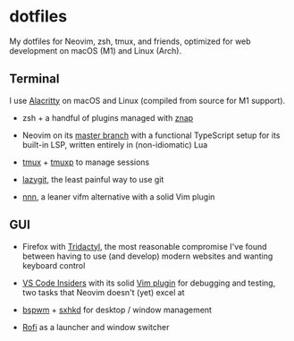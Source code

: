 # dotfiles

My dotfiles for Neovim, zsh, tmux, and friends, optimized for web development on
macOS (M1) and Linux (Arch).

## Terminal

I use [Alacritty](https://github.com/alacritty/alacritty) on macOS and Linux
(compiled from source for M1 support).

- zsh + a handful of plugins managed with
  [znap](https://github.com/marlonrichert/zsh-snap)

- Neovim on its [master branch](https://github.com/neovim/neovim/commits/master)
  with a functional TypeScript setup for its built-in LSP, written entirely in
  (non-idiomatic) Lua

- [tmux](https://github.com/tmux/tmux) +
  [tmuxp](https://github.com/tmux-python/tmuxp) to manage sessions

- [lazygit](https://github.com/jesseduffield/lazygit), the least painful way to
  use git

- [nnn](https://github.com/jarun/nnn), a leaner vifm alternative with a
  solid Vim plugin

## GUI

- Firefox with [Tridactyl](https://github.com/tridactyl/tridactyl), the most
  reasonable compromise I've found between having to use (and develop) modern
  websites and wanting keyboard control

- [VS Code Insiders](https://code.visualstudio.com/insiders/) with its solid
  [Vim plugin](https://github.com/VSCodeVim/Vim) for debugging and testing, two
  tasks that Neovim doesn't (yet) excel at

- [bspwm](https://github.com/baskerville/bspwm) +
  [sxhkd](https://github.com/baskerville/sxhkd) for desktop / window management

- [Rofi](https://github.com/davatorium/rofi) as a launcher and window switcher
